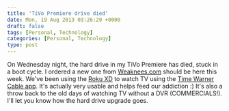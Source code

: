 ```yaml
---
title: 'TiVo Premiere drive died'
date: Mon, 19 Aug 2013 03:26:29 +0000
draft: false
tags: [Personal, Technology]
categories: [Personal, Technology]
type: post
---
```


On Wednesday night, the hard drive in my TiVo Premiere has died, stuck in a boot cycle. I ordered a new one from [Weaknees.com](https://www.weaknees.com/) should be here this week. We've been using the [Roku XD](http://www.roku.com/) to watch TV using the [Time Warner Cable app](http://www.roku.com/channels/#!details/23048/time-warner-cable). It's actually very usable and helps feed our addiction :) It's also a throw back to the old days of watching TV without a DVR (COMMERCIALS!). I'll let you know how the hard drive upgrade goes.